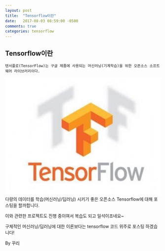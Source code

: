 ```yaml
---
layout: post
title:  "Tensorflow이란"
date:   2017-08-03 08:59:00 -0500
comments: true
categories: tensorflow
---
```

## Tensorflow이란
```
텐서플로(TensorFlow)는 구글 제품에 사용되는 머신러닝(기계학습)을 위한 오픈소스 소프트웨어 라이브러리이다.
```
![image](/image/tensorflow.jpg)
다량의 데이터를 학습(머신러닝/딥러닝) 시키기 좋은 오픈소스 Tensorflow에 대해 포스팅을 할까합니다.

이와 관련한 프로젝트도 진행 중이여서 복습도 되고 일석이조네요~

구체적인 머신러닝/딥러닝에 대한 이론보다는 tensorflow 코드 위주로 포스팅 하겠습니다! 

By 꾸리